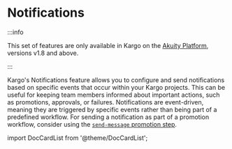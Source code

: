 # Notifications

<span class="tag professional"></span>
<span class="tag beta"></span>

:::info

This set of features are only available in Kargo on the [Akuity
Platform](https://akuity.io/akuity-platform), versions v1.8 and above.

:::

Kargo's Notifications feature allows you to configure and send notifications based on specific
events that occur within your Kargo projects. This can be useful for keeping team members informed
about important actions, such as promotions, approvals, or failures. Notifications are event-driven,
meaning they are triggered by specific events rather than being part of a predefined workflow. For
sending a notification as part of a promotion workflow, consider using the [`send-message` promotion
step](../../30-promotion-steps/send-message.md).

import DocCardList from '@theme/DocCardList';

<DocCardList />
